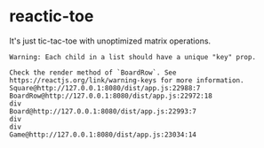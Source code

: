 # reactic-toe

It's just tic-tac-toe with unoptimized matrix operations.

```log
Warning: Each child in a list should have a unique "key" prop.

Check the render method of `BoardRow`. See https://reactjs.org/link/warning-keys for more information.
Square@http://127.0.0.1:8080/dist/app.js:22988:7
BoardRow@http://127.0.0.1:8080/dist/app.js:22972:18
div
Board@http://127.0.0.1:8080/dist/app.js:22993:7
div
div
Game@http://127.0.0.1:8080/dist/app.js:23034:14
```
